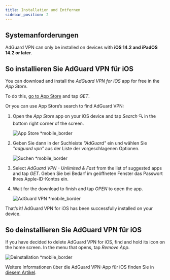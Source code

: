 ```yaml
---
title: Installation und Entfernen
sidebar_position: 2
---
```


## Systemanforderungen

AdGuard VPN can only be installed on devices with **iOS 14.2 and iPadOS 14.2 or later**.

## So installieren Sie AdGuard VPN für iOS

You can download and install the *AdGuard VPN for iOS* app for free in the *App Store*.

To do this, [go to App Store](https://agrd.io/ios_vpn) and tap *GET*.

Or you can use App Store’s search to find AdGuard VPN:

1. Open the *App Store* app on your iOS device and tap *Search* 🔍 in the bottom right corner of the screen.

    ![App Store *mobile_border](https://cdn.adguardvpn.com/content/kb/vpn/ios/app-store-en.png)

1. Geben Sie dann in der Suchleiste *"AdGuard"* ein und wählen Sie *"adguard vpn"* aus der Liste der vorgeschlagenen Optionen.

    ![Suchen *mobile_border](https://cdn.adguardvpn.com/content/kb/vpn/ios/search-en.png)

1. Select *AdGuard VPN - Unlimited & Fast* from the list of suggested apps and tap *GET*. Geben Sie bei Bedarf im geöffneten Fenster das Passwort Ihres Apple-ID-Kontos ein.
1. Wait for the download to finish and tap *OPEN* to open the app.

    ![AdGuard VPN *mobile_border](https://cdn.adguardvpn.com/content/kb/vpn/ios/adguard-vpn-en.png)

That’s it! AdGuard VPN for iOS has been successfully installed on your device.

## So deinstallieren Sie AdGuard VPN für iOS

If you have decided to delete AdGuard VPN for iOS, find and hold its icon on the home screen. In the menu that opens, tap *Remove App*.

![Deinstallation *mobile_border](https://cdn.adguardvpn.com/content/kb/vpn/ios/2.2/quick-action-menu.png)

Weitere Informationen über die AdGuard VPN-App für iOS finden Sie in [diesem Artikel](adguard-vpn-for-ios/overview).
